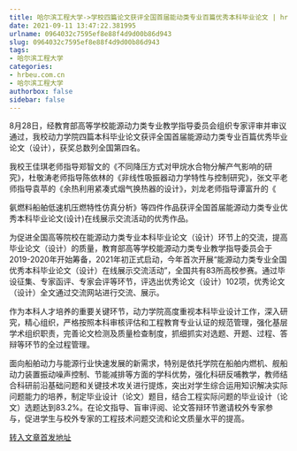 ```yaml
---
title: 哈尔滨工程大学->学校四篇论文获评全国首届能动类专业百篇优秀本科毕业论文 | hrbeu.com.cn
date: 2021-09-11 13:47:22.381995
urlname: 0964032c7595ef8e88f4d9d00b86d943
slug: 0964032c7595ef8e88f4d9d00b86d943
tags: 
- 哈尔滨工程大学
categories:
- hrbeu.com.cn
- 哈尔滨工程大学
authorbox: false
sidebar: false
---
```

8月28日，经教育部高等学校能源动力类专业教学指导委员会组织专家评审并审议通过，我校动力学院四篇本科毕业论文获评全国首届能源动力类专业百篇优秀毕业论文（设计），获奖总数列全国第四名。 

我校王佳琪老师指导郑智文的《不同降压方式对甲烷水合物分解产气影响的研究》，杜敬涛老师指导陈依林的《非线性吸振器动力学特性与控制研究》，张文平老师指导袁苹的《余热利用紧凑式烟气换热器的设计》，刘龙老师指导谭富升的《
<!--more-->
氨燃料船舶低速机压燃特性仿真分析》等四件作品获评全国首届能源动力类专业优秀本科毕业论文(设计)在线展示交流活动的优秀作品。 

为促进全国高等院校在能源动力类专业本科毕业论文（设计）环节上的交流，提高毕业论文（设计）的质量，教育部高等学校能源动力类专业教学指导委员会于2019-2020年开始筹备，2021年初正式启动，今年首次开展“能源动力类专业全国优秀本科毕业论文（设计）在线展示交流活动”，全国共有83所高校参赛。通过毕设征集、专家函评、专家会评等环节，评选出优秀论文（设计）102项，优秀论文（设计）全文通过交流网站进行交流、展示。 

作为本科人才培养的重要关键环节，动力学院高度重视本科毕业设计工作，深入研究，精心组织，严格按照本科审核评估和工程教育专业认证的规范管理，强化基层学术组织职责，完善论文检测及质量检查制度，抓细抓实对选题、开题、过程、答辩等环节的全过程管理。 

面向船舶动力与能源行业快速发展的新需求，特别是依托学院在船舶内燃机、舰船动力装置振动噪声控制、节能减排等方面的学科优势，强化科研反哺教学，教师结合科研前沿基础问题和关键技术攻关进行提炼，突出对学生综合运用知识解决实际问题能力的培养，制定毕业设计（论文）题目，结合工程实际问题的毕业设计（论文）选题达到83.2%。在论文指导、盲审评阅、论文答辩环节邀请校外专家参与，促进学生与校外专家的工程技术问题交流和论文质量水平的提高。



[转入文章首发地址](http://gongxue.cn/info/1141/67611.htm)